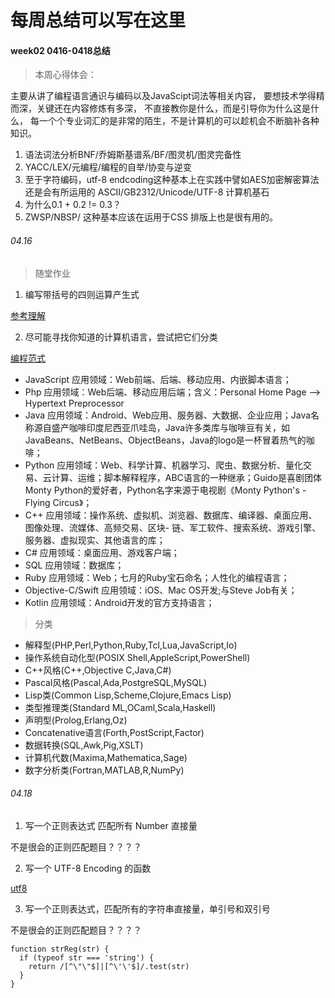 # 每周总结可以写在这里
#### week02 0416-0418总结

> 本周心得体会：

主要从讲了编程语言通识与编码以及JavaScipt词法等相关内容，
要想技术学得精而深，关键还在内容修炼有多深，
不直接教你是什么，而是引导你为什么这是什么，
每一个个专业词汇的是非常的陌生，不是计算机的可以趁机会不断脑补各种知识。

1. 语法词法分析BNF/乔姆斯基谱系/BF/图灵机/图灵完备性
2. YACC/LEX/元编程/编程的自举/协变与逆变 
3. 至于字符编码，utf-8 endcoding这种基本上在实践中譬如AES加密解密算法还是会有所运用的
ASCII/GB2312/Unicode/UTF-8 计算机基石
4. 为什么0.1 + 0.2 != 0.3？
5. ZWSP/NBSP/ 这种基本应该在运用于CSS 排版上也是很有用的。

###### 04.16
> 随堂作业

1. 编写带括号的四则运算产生式

[参考理解](https://zhuanlan.zhihu.com/p/112460676)

2. 尽可能寻找你知道的计算机语言，尝试把它们分类

[编程范式](https://www.info.ucl.ac.be/~pvr/paradigmsDIAGRAMeng108.pdf)

- JavaScript 应用领域：Web前端、后端、移动应用、内嵌脚本语言；
- Php 应用领域：Web后端、移动应用后端；含义：Personal Home Page ——> Hypertext Preprocessor
- Java 应用领域：Android、Web应用、服务器、大数据、企业应用；Java名称源自盛产咖啡印度尼西亚爪哇岛，Java许多类库与咖啡豆有关，如JavaBeans、NetBeans、ObjectBeans，Java的logo是一杯冒着热气的咖啡；
- Python 应用领域：Web、科学计算、机器学习、爬虫、数据分析、量化交易、云计算、运维；脚本解释程序，ABC语言的一种继承；Guido是喜剧团体Monty Python的爱好者，Python名字来源于电视剧《Monty Python's - Flying Circus》；
- C++ 应用领域：操作系统、虚拟机、浏览器、数据库、编译器、桌面应用、图像处理、流媒体、高频交易、区块- 链、军工软件、搜索系统、游戏引擎、服务器、虚拟现实、其他语言的库；
- C# 应用领域：桌面应用、游戏客户端；
- SQL 应用领域：数据库；
- Ruby 应用领域：Web；七月的Ruby宝石命名；人性化的编程语言；
- Objective-C/Swift 应用领域：iOS、Mac OS开发;与Steve Job有关；
- Kotlin 应用领域：Android开发的官方支持语言；

> 分类

- 解释型(PHP,Perl,Python,Ruby,Tcl,Lua,JavaScript,Io)
- 操作系统自动化型(POSIX Shell,AppleScript,PowerShell)
- C++风格(C++,Objective C,Java,C#)
- Pascal风格(Pascal,Ada,PostgreSQL,MySQL)
- Lisp类(Common Lisp,Scheme,Clojure,Emacs Lisp)
- 类型推理类(Standard ML,OCaml,Scala,Haskell)
- 声明型(Prolog,Erlang,Oz)
- Concatenative语言(Forth,PostScript,Factor)
- 数据转换(SQL,Awk,Pig,XSLT)
- 计算机代数(Maxima,Mathematica,Sage)
- 数字分析类(Fortran,MATLAB,R,NumPy)


###### 04.18

1. 写一个正则表达式 匹配所有 Number 直接量

不是很会的正则匹配题目？？？？

2. 写一个 UTF-8 Encoding 的函数

[utf8](https://github.com/mathiasbynens/utf8.js/blob/master/utf8.js)

3. 写一个正则表达式，匹配所有的字符串直接量，单引号和双引号

不是很会的正则匹配题目？？？？
```
function strReg(str) {
  if (typeof str === 'string') {
    return /[^\"\"$]|[^\'\'$]/.test(str)
  }
}
```
